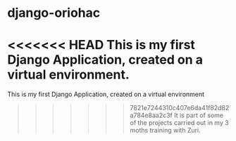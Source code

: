 # django-oriohac
<<<<<<< HEAD
This is my first Django Application, created on a virtual environment.
=======
This is my first Django Application, created on a virtual environment
>>>>>>> 7821e7244310c407e6da41f82d82a784e8aa2c3f
It is part of some of the projects carried out in my 3 moths training with Zuri.
